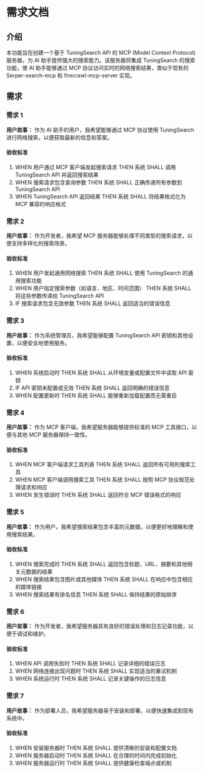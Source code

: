 # 需求文档

## 介绍

本功能旨在创建一个基于 TuningSearch API 的 MCP (Model Context Protocol) 服务器，为 AI 助手提供强大的搜索能力。该服务器将集成 TuningSearch 的搜索功能，使 AI 助手能够通过 MCP 协议访问实时的网络搜索结果，类似于现有的 Serper-search-mcp 和 firecrawl-mcp-server 实现。

## 需求

### 需求 1

**用户故事：** 作为 AI 助手的用户，我希望能够通过 MCP 协议使用 TuningSearch 进行网络搜索，以便获取最新的信息和答案。

#### 验收标准

1. WHEN 用户通过 MCP 客户端发起搜索请求 THEN 系统 SHALL 调用 TuningSearch API 并返回搜索结果
2. WHEN 搜索请求包含查询参数 THEN 系统 SHALL 正确传递所有参数到 TuningSearch API
3. WHEN TuningSearch API 返回结果 THEN 系统 SHALL 将结果格式化为 MCP 兼容的响应格式

### 需求 2

**用户故事：** 作为开发者，我希望 MCP 服务器能够处理不同类型的搜索请求，以便支持多样化的搜索场景。

#### 验收标准

1. WHEN 用户发起通用网络搜索 THEN 系统 SHALL 使用 TuningSearch 的通用搜索功能
2. WHEN 用户指定搜索参数（如语言、地区、时间范围） THEN 系统 SHALL 将这些参数传递给 TuningSearch API
3. IF 搜索请求包含无效参数 THEN 系统 SHALL 返回适当的错误信息

### 需求 3

**用户故事：** 作为系统管理员，我希望能够配置 TuningSearch API 密钥和其他设置，以便安全地使用服务。

#### 验收标准

1. WHEN 系统启动时 THEN 系统 SHALL 从环境变量或配置文件中读取 API 密钥
2. IF API 密钥未配置或无效 THEN 系统 SHALL 返回明确的错误信息
3. WHEN 配置更新时 THEN 系统 SHALL 能够重新加载配置而无需重启

### 需求 4

**用户故事：** 作为 MCP 客户端，我希望服务器能够提供标准的 MCP 工具接口，以便与其他 MCP 服务器保持一致性。

#### 验收标准

1. WHEN MCP 客户端请求工具列表 THEN 系统 SHALL 返回所有可用的搜索工具
2. WHEN MCP 客户端调用搜索工具 THEN 系统 SHALL 按照 MCP 协议规范处理请求和响应
3. WHEN 发生错误时 THEN 系统 SHALL 返回符合 MCP 错误格式的响应

### 需求 5

**用户故事：** 作为用户，我希望搜索结果包含丰富的元数据，以便更好地理解和使用搜索结果。

#### 验收标准

1. WHEN 搜索完成时 THEN 系统 SHALL 返回包含标题、URL、摘要和其他相关元数据的结果
2. WHEN 搜索结果包含图片或其他媒体 THEN 系统 SHALL 在响应中包含相应的媒体链接
3. WHEN 搜索结果有排名信息 THEN 系统 SHALL 保持结果的原始排序

### 需求 6

**用户故事：** 作为开发者，我希望服务器具有良好的错误处理和日志记录功能，以便于调试和维护。

#### 验收标准

1. WHEN API 调用失败时 THEN 系统 SHALL 记录详细的错误日志
2. WHEN 网络连接出现问题时 THEN 系统 SHALL 实现适当的重试机制
3. WHEN 系统运行时 THEN 系统 SHALL 记录关键操作的日志信息

### 需求 7

**用户故事：** 作为部署人员，我希望服务器易于安装和部署，以便快速集成到现有系统中。

#### 验收标准

1. WHEN 安装服务器时 THEN 系统 SHALL 提供清晰的安装和配置文档
2. WHEN 服务器启动时 THEN 系统 SHALL 在合理的时间内完成初始化
3. WHEN 服务器运行时 THEN 系统 SHALL 提供健康检查端点或机制